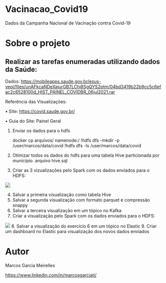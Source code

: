 # Vacinacao_Covid19
Dados da Campanha Nacional de Vacinação contra Covid-19

# Sobre o projeto

## Realizar as tarefas enumeradas utilizando dados da Saúde:

Dados: https://mobileapps.saude.gov.br/esus-vepi/files/unAFkcaNDeXajurGB7LChj8SgQYS2ptm/04bd3419b22b9cc5c6efac2c6528100d_HIST_PAINEL_COVIDBR_06jul2021.rar

Referência das Visualizações:

• Site: https://covid.saude.gov.br/

• Guia do Site: Painel Geral

1. Enviar os dados para o hdfs 
  
    docker cp arquivos/ namenode:/
    !hdfs dfs -mkdir -p /user/marcos/data/covid
    !hdfs dfs -ls /user/marcos/data/covid
    
  
2. Otimizar todos os dados do hdfs para uma tabela Hive particionada por
município.
  arquivo hive.sql
  
3. Criar as 3 vizualizações pelo Spark com os dados enviados para o HDFS:
<image src=https://raw.githubusercontent.com/marcosgoval/Vacinacao_Covid19/main/assets/figura1.png>

4. Salvar a primeira visualização como tabela Hive
5. Salvar a segunda visualização com formato parquet e compressão snappy
6. Salvar a terceira visualização em um tópico no Kafka
7. Criar a visualização pelo Spark com os dados enviados para o HDFS:
<image src=https://raw.githubusercontent.com/marcosgoval/Vacinacao_Covid19/main/assets/figura2.png>
8. Salvar a visualização do exercício 6 em um tópico no Elastic
9. Criar um dashboard no Elastic para visualização dos novos dados enviados

# Autor

Marcos Garcia Meirelles

https://www.linkedin.com/in/marcosgarciati/
